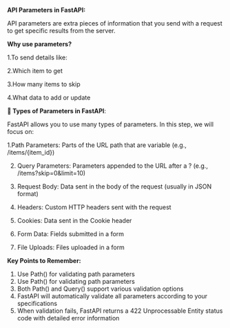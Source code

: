 ****API Parameters in FastAPI:****

API parameters are extra pieces of information that you send with a request to get specific results from the server.

**Why use parameters?**

1.To send details like:

2.Which item to get

3.How many items to skip

4.What data to add or update

**🧩 Types of Parameters in FastAPI**:

FastAPI allows you to use many types of parameters. In this step, we will focus on:

1.Path Parameters: Parts of the URL path that are variable (e.g., /items/{item_id})

2. Query Parameters: Parameters appended to the URL after a ? (e.g., /items?skip=0&limit=10)
   
3. Request Body: Data sent in the body of the request (usually in JSON format)
   
4.  Headers: Custom HTTP headers sent with the request
   
5. Cookies: Data sent in the Cookie header
   
6. Form Data: Fields submitted in a form
    
7.  File Uploads: Files uploaded in a form



**Key Points to Remember:**
1. Use Path() for validating path parameters
2. Use Path() for validating path parameters
3. Both Path() and Query() support various validation options
4. FastAPI will automatically validate all parameters according to your specifications
5. When validation fails, FastAPI returns a 422 Unprocessable Entity status code with detailed error information
   

